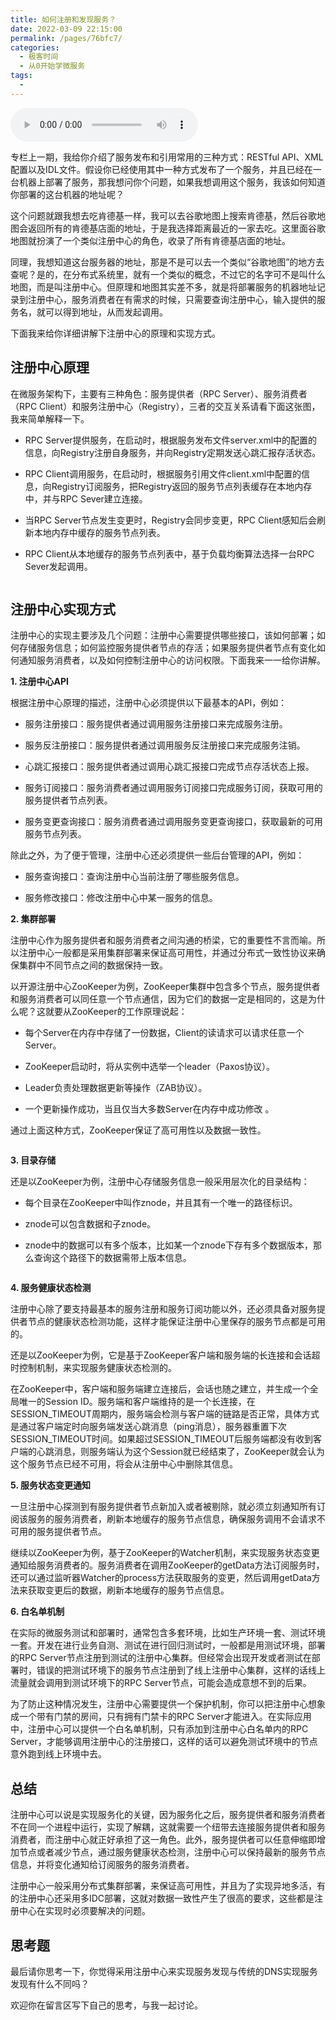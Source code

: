 ```yaml
---
title: 如何注册和发现服务？
date: 2022-03-09 22:15:00
permalink: /pages/76bfc7/
categories:
  - 极客时间
  - 从0开始学微服务
tags:
  - 
---
```

<audio title="05.如何注册和发现服务？" src="https://static001.geekbang.org/resource/audio/54/0f/5431e59c69ccbb3e8959d3fc52c88a0f.mp3" controls="controls"></audio> 
<p>专栏上一期，我给你介绍了服务发布和引用常用的三种方式：RESTful API、XML配置以及IDL文件。假设你已经使用其中一种方式发布了一个服务，并且已经在一台机器上部署了服务，那我想问你个问题，如果我想调用这个服务，我该如何知道你部署的这台机器的地址呢？</p>
<p>这个问题就跟我想去吃肯德基一样，我可以去谷歌地图上搜索肯德基，然后谷歌地图会返回所有的肯德基店面的地址，于是我选择距离最近的一家去吃。这里面谷歌地图就扮演了一个类似注册中心的角色，收录了所有肯德基店面的地址。</p>
<p>同理，我想知道这台服务器的地址，那是不是可以去一个类似“谷歌地图”的地方去查呢？是的，在分布式系统里，就有一个类似的概念，不过它的名字可不是叫什么地图，而是叫注册中心。但原理和地图其实差不多，就是将部署服务的机器地址记录到注册中心，服务消费者在有需求的时候，只需要查询注册中心，输入提供的服务名，就可以得到地址，从而发起调用。</p>
<p>下面我来给你详细讲解下<span class="orange">注册中心的原理和实现方式</span>。</p>
<h2>注册中心原理</h2>
<p>在微服务架构下，主要有三种角色：服务提供者（RPC Server）、服务消费者（RPC Client）和服务注册中心（Registry），三者的交互关系请看下面这张图，我来简单解释一下。</p><!-- [[[read_end]]] -->
<ul>
<li>
<p>RPC Server提供服务，在启动时，根据服务发布文件server.xml中的配置的信息，向Registry注册自身服务，并向Registry定期发送心跳汇报存活状态。</p>
</li>
<li>
<p>RPC Client调用服务，在启动时，根据服务引用文件client.xml中配置的信息，向Registry订阅服务，把Registry返回的服务节点列表缓存在本地内存中，并与RPC Sever建立连接。</p>
</li>
<li>
<p>当RPC Server节点发生变更时，Registry会同步变更，RPC Client感知后会刷新本地内存中缓存的服务节点列表。</p>
</li>
<li>
<p>RPC Client从本地缓存的服务节点列表中，基于负载均衡算法选择一台RPC Sever发起调用。</p>
</li>
</ul>
<p><img src="https://static001.geekbang.org/resource/image/75/d9/757231c3cde3d1e2fb805c861ea7a1d9.jpg" alt="" /></p>
<p></p>
<h2>注册中心实现方式</h2>
<p>注册中心的实现主要涉及几个问题：注册中心需要提供哪些接口，该如何部署；如何存储服务信息；如何监控服务提供者节点的存活；如果服务提供者节点有变化如何通知服务消费者，以及如何控制注册中心的访问权限。下面我来一一给你讲解。</p>
<p><strong>1. 注册中心API</strong></p>
<p>根据注册中心原理的描述，注册中心必须提供以下最基本的API，例如：</p>
<ul>
<li>
<p>服务注册接口：服务提供者通过调用服务注册接口来完成服务注册。</p>
</li>
<li>
<p>服务反注册接口：服务提供者通过调用服务反注册接口来完成服务注销。</p>
</li>
<li>
<p>心跳汇报接口：服务提供者通过调用心跳汇报接口完成节点存活状态上报。</p>
</li>
<li>
<p>服务订阅接口：服务消费者通过调用服务订阅接口完成服务订阅，获取可用的服务提供者节点列表。</p>
</li>
<li>
<p>服务变更查询接口：服务消费者通过调用服务变更查询接口，获取最新的可用服务节点列表。</p>
</li>
</ul>
<p>除此之外，为了便于管理，注册中心还必须提供一些后台管理的API，例如：</p>
<ul>
<li>
<p>服务查询接口：查询注册中心当前注册了哪些服务信息。</p>
</li>
<li>
<p>服务修改接口：修改注册中心中某一服务的信息。</p>
</li>
</ul>
<p><strong>2. 集群部署</strong></p>
<p>注册中心作为服务提供者和服务消费者之间沟通的桥梁，它的重要性不言而喻。所以注册中心一般都是采用集群部署来保证高可用性，并通过分布式一致性协议来确保集群中不同节点之间的数据保持一致。</p>
<p>以开源注册中心ZooKeeper为例，ZooKeeper集群中包含多个节点，服务提供者和服务消费者可以同任意一个节点通信，因为它们的数据一定是相同的，这是为什么呢？这就要从ZooKeeper的工作原理说起：</p>
<ul>
<li>
<p>每个Server在内存中存储了一份数据，Client的读请求可以请求任意一个Server。</p>
</li>
<li>
<p>ZooKeeper启动时，将从实例中选举一个leader（Paxos协议）。</p>
</li>
<li>
<p>Leader负责处理数据更新等操作（ZAB协议）。</p>
</li>
<li>
<p>一个更新操作成功，当且仅当大多数Server在内存中成功修改 。</p>
</li>
</ul>
<p>通过上面这种方式，ZooKeeper保证了高可用性以及数据一致性。</p>
<p><img src="https://static001.geekbang.org/resource/image/0c/6f/0c3e56272b08e58461e38bbbfd6c796f.jpg" alt="" /></p>
<p><strong>3. 目录存储</strong></p>
<p>还是以ZooKeeper为例，注册中心存储服务信息一般采用层次化的目录结构：</p>
<ul>
<li>
<p>每个目录在ZooKeeper中叫作znode，并且其有一个唯一的路径标识。</p>
</li>
<li>
<p>znode可以包含数据和子znode。</p>
</li>
<li>
<p>znode中的数据可以有多个版本，比如某一个znode下存有多个数据版本，那么查询这个路径下的数据需带上版本信息。</p>
</li>
</ul>
<p><img src="https://static001.geekbang.org/resource/image/8f/1e/8f28fca07e7455229763a0a214f5db1e.jpeg" alt="" /></p>
<p><strong>4. 服务健康状态检测</strong></p>
<p>注册中心除了要支持最基本的服务注册和服务订阅功能以外，还必须具备对服务提供者节点的健康状态检测功能，这样才能保证注册中心里保存的服务节点都是可用的。</p>
<p>还是以ZooKeeper为例，它是基于ZooKeeper客户端和服务端的长连接和会话超时控制机制，来实现服务健康状态检测的。</p>
<p>在ZooKeeper中，客户端和服务端建立连接后，会话也随之建立，并生成一个全局唯一的Session ID。服务端和客户端维持的是一个长连接，在SESSION_TIMEOUT周期内，服务端会检测与客户端的链路是否正常，具体方式是通过客户端定时向服务端发送心跳消息（ping消息），服务器重置下次SESSION_TIMEOUT时间。如果超过SESSION_TIMEOUT后服务端都没有收到客户端的心跳消息，则服务端认为这个Session就已经结束了，ZooKeeper就会认为这个服务节点已经不可用，将会从注册中心中删除其信息。</p>
<p><strong>5. 服务状态变更通知</strong></p>
<p>一旦注册中心探测到有服务提供者节点新加入或者被剔除，就必须立刻通知所有订阅该服务的服务消费者，刷新本地缓存的服务节点信息，确保服务调用不会请求不可用的服务提供者节点。</p>
<p>继续以ZooKeeper为例，基于ZooKeeper的Watcher机制，来实现服务状态变更通知给服务消费者的。服务消费者在调用ZooKeeper的getData方法订阅服务时，还可以通过监听器Watcher的process方法获取服务的变更，然后调用getData方法来获取变更后的数据，刷新本地缓存的服务节点信息。</p>
<p><strong>6. 白名单机制</strong></p>
<p>在实际的微服务测试和部署时，通常包含多套环境，比如生产环境一套、测试环境一套。开发在进行业务自测、测试在进行回归测试时，一般都是用测试环境，部署的RPC Server节点注册到测试的注册中心集群。但经常会出现开发或者测试在部署时，错误的把测试环境下的服务节点注册到了线上注册中心集群，这样的话线上流量就会调用到测试环境下的RPC Server节点，可能会造成意想不到的后果。</p>
<p>为了防止这种情况发生，注册中心需要提供一个保护机制，你可以把注册中心想象成一个带有门禁的房间，只有拥有门禁卡的RPC Server才能进入。在实际应用中，注册中心可以提供一个白名单机制，只有添加到注册中心白名单内的RPC Server，才能够调用注册中心的注册接口，这样的话可以避免测试环境中的节点意外跑到线上环境中去。</p>
<h2>总结</h2>
<p>注册中心可以说是实现服务化的关键，因为服务化之后，服务提供者和服务消费者不在同一个进程中运行，实现了解耦，这就需要一个纽带去连接服务提供者和服务消费者，而注册中心就正好承担了这一角色。此外，服务提供者可以任意伸缩即增加节点或者减少节点，通过服务健康状态检测，注册中心可以保持最新的服务节点信息，并将变化通知给订阅服务的服务消费者。</p>
<p>注册中心一般采用分布式集群部署，来保证高可用性，并且为了实现异地多活，有的注册中心还采用多IDC部署，这就对数据一致性产生了很高的要求，这些都是注册中心在实现时必须要解决的问题。</p>
<h2>思考题</h2>
<p>最后请你思考一下，你觉得采用注册中心来实现服务发现与传统的DNS实现服务发现有什么不同吗？</p>
<p>欢迎你在留言区写下自己的思考，与我一起讨论。</p>
<p></p>
